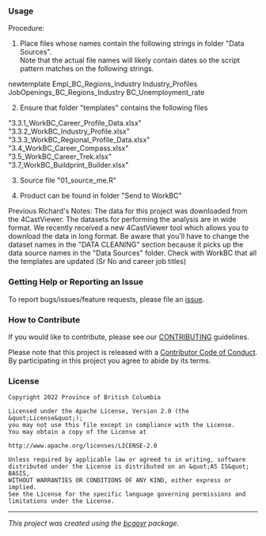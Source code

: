 

### Usage

 Procedure:
 1. Place files whose names contain the following strings in folder "Data Sources".  
 Note that the actual file names will likely contain dates so the script pattern matches on the following strings. 
 
 newtemplate
 Empl_BC_Regions_Industry
 Industry_Profiles
 JobOpenings_BC_Regions_Industry
 BC_Unemployment_rate
 
 2. Ensure that folder "templates" contains the following files
 
 "3.3.1_WorkBC_Career_Profile_Data.xlsx" 
 "3.3.2_WorkBC_Industry_Profile.xlsx"               
 "3.3.3_WorkBC_Regional_Profile_Data.xlsx" 
 "3.4_WorkBC_Career_Compass.xlsx"                   
 "3.5_WorkBC_Career_Trek.xlsx"                      
 "3.7_WorkBC_Buildprint_Builder.xlsx"   

 3. Source file "01_source_me.R"

4. Product can be found in folder "Send to WorkBC"

 Previous Richard's Notes:
 The data for this project was downloaded from the 4CastViewer. The datasets for performing the analysis are in wide format.
 We recently received a new 4CastViewer tool which allows you to download the data in long format.
 Be aware that you'll have to change the dataset names in the "DATA CLEANING" section because it picks up the data source names in the "Data Sources" folder.
 Check with WorkBC that all the templates are updated (Sr No and career job titles)

### Getting Help or Reporting an Issue

To report bugs/issues/feature requests, please file an [issue](https://github.com/bcgov/boilerplate/issues/).

### How to Contribute

If you would like to contribute, please see our [CONTRIBUTING](CONTRIBUTING.md) guidelines.

Please note that this project is released with a [Contributor Code of Conduct](CODE_OF_CONDUCT.md). By participating in this project you agree to abide by its terms.

### License

```
Copyright 2022 Province of British Columbia

Licensed under the Apache License, Version 2.0 (the &quot;License&quot;);
you may not use this file except in compliance with the License.
You may obtain a copy of the License at

http://www.apache.org/licenses/LICENSE-2.0

Unless required by applicable law or agreed to in writing, software distributed under the License is distributed on an &quot;AS IS&quot; BASIS,
WITHOUT WARRANTIES OR CONDITIONS OF ANY KIND, either express or implied.
See the License for the specific language governing permissions and limitations under the License.
```
---
*This project was created using the [bcgovr](https://github.com/bcgov/bcgovr) package.* 
